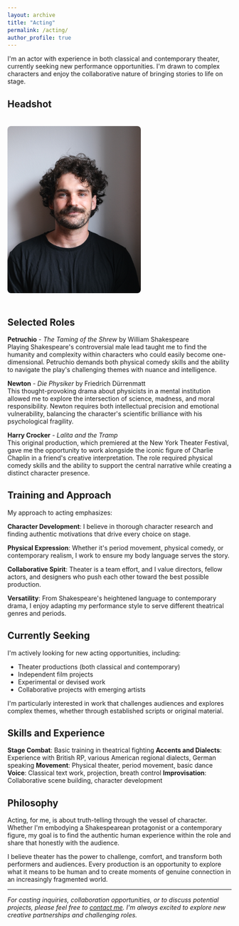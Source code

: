 ```yaml
---
layout: archive
title: "Acting"
permalink: /acting/
author_profile: true
---
```


I'm an actor with experience in both classical and contemporary theater, currently seeking new performance opportunities. I'm drawn to complex characters and enjoy the collaborative nature of bringing stories to life on stage.

## Headshot

<img src="/images/profile.png" alt="Kieran Hodnett Headshot" style="width: 300px; height: auto; border-radius: 8px; margin: 20px 0;">

## Selected Roles

**Petruchio** - *The Taming of the Shrew* by William Shakespeare  
Playing Shakespeare's controversial male lead taught me to find the humanity and complexity within characters who could easily become one-dimensional. Petruchio demands both physical comedy skills and the ability to navigate the play's challenging themes with nuance and intelligence.

**Newton** - *Die Physiker* by Friedrich Dürrenmatt  
This thought-provoking drama about physicists in a mental institution allowed me to explore the intersection of science, madness, and moral responsibility. Newton requires both intellectual precision and emotional vulnerability, balancing the character's scientific brilliance with his psychological fragility.

**Harry Crocker** - *Lalita and the Tramp*  
This original production, which premiered at the New York Theater Festival, gave me the opportunity to work alongside the iconic figure of Charlie Chaplin in a friend's creative interpretation. The role required physical comedy skills and the ability to support the central narrative while creating a distinct character presence.

## Training and Approach

My approach to acting emphasizes:

**Character Development**: I believe in thorough character research and finding authentic motivations that drive every choice on stage.

**Physical Expression**: Whether it's period movement, physical comedy, or contemporary realism, I work to ensure my body language serves the story.

**Collaborative Spirit**: Theater is a team effort, and I value directors, fellow actors, and designers who push each other toward the best possible production.

**Versatility**: From Shakespeare's heightened language to contemporary drama, I enjoy adapting my performance style to serve different theatrical genres and periods.

## Currently Seeking

I'm actively looking for new acting opportunities, including:

- Theater productions (both classical and contemporary)
- Independent film projects
- Experimental or devised work
- Collaborative projects with emerging artists

I'm particularly interested in work that challenges audiences and explores complex themes, whether through established scripts or original material.

## Skills and Experience

**Stage Combat**: Basic training in theatrical fighting
**Accents and Dialects**: Experience with British RP, various American regional dialects, German speaking 
**Movement**: Physical theater, period movement, basic dance
**Voice**: Classical text work, projection, breath control
**Improvisation**: Collaborative scene building, character development

## Philosophy

Acting, for me, is about truth-telling through the vessel of character. Whether I'm embodying a Shakespearean protagonist or a contemporary figure, my goal is to find the authentic human experience within the role and share that honestly with the audience.

I believe theater has the power to challenge, comfort, and transform both performers and audiences. Every production is an opportunity to explore what it means to be human and to create moments of genuine connection in an increasingly fragmented world.

---

*For casting inquiries, collaboration opportunities, or to discuss potential projects, please feel free to [contact me](mailto:krnhodnett@gmail.com). I'm always excited to explore new creative partnerships and challenging roles.*
